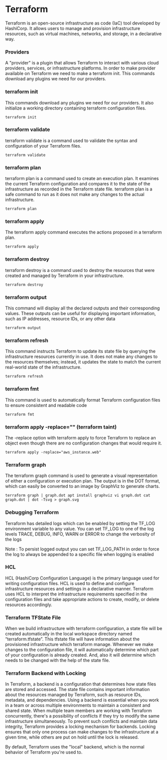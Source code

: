 # Terraform
Terraform is an open-source infrastructure as code (IaC) tool developed by HashiCorp. It allows users to manage and provision infrastructure resources, such as virtual machines, networks, and storage, in a declarative way.

### Providers
A "provider" is a plugin that allows Terraform to interact with various cloud providers, services, or infrastructure platforms. In order to make provider available on Terraform we need to make a terraform init. This commands download any plugins we need for our providers.

### terraform init
This commands download any plugins we need for our providers. It also initialize a working directory containing terraform configuration files.

`
terraform init 
`

### terraform validate 
terraform validate is a command used to validate the syntax and configuration of your Terraform files.

`
terraform validate
`

### terraform plan
terraform plan is a command used to create an execution plan. It examines the current Terraform configuration and compares it to the state of the infrastructure as recorded in the Terraform state file. terraform plan is a safe command to run as it does not make any changes to the actual infrastructure.

`
terraform plan
`

### terraform apply 
The terraform apply command executes the actions proposed in a terraform plan. 

`
terraform apply
`

### terraform destroy
terraform destroy is a command used to destroy the resources that were created and managed by Terraform in your infrastructure.

`
terraform destroy
`

### terraform output
This command will display all the declared outputs and their corresponding values. These outputs can be useful for displaying important information, such as IP addresses, resource IDs, or any other data

`
terraform output
`

### terraform refresh
This command instructs Terraform to update its state file by querying the infrastructure resources currently in use. It does not make any changes to the resources themselves; instead, it updates the state to match the current real-world state of the infrastructure.

`
terraform refresh
`

### terraform fmt
This command is used to automatically format Terraform configuration files to ensure consistent and readable code

`
terraform fmt
`

### terraform apply -replace="" (terraform taint)
The -replace option with terraform apply to force Terraform to replace an object even though there are no configuration changes that would require it.
```
terraform apply -replace="aws_instance.web"
```

### Terraform graph
The terraform graph command is used to generate a visual representation of either a configuration or execution plan. The output is in the DOT format, which can easily be converted to an image by GraphViz to generate charts.

`
terraform graph | graph.dot
apt install graphviz
vi graph.dot
cat graph.dot | dot -Tsvg > graph.svg
`

###  Debugging Terraform
Terraform has detailed logs which can be enabled by setting the TF_LOG environment variable to any value.
You can set TF_LOG to one of the log levels TRACE, DEBUG, INFO, WARN or ERROR to change the verbosity of the logs

Note : To persist logged output you can set TF_LOG_PATH in order to force the log to always be appended to a specific file when logging is enabled

### HCL
HCL (HashiCorp Configuration Language) is the primary language used for writing configuration files. HCL is used to define and configure infrastructure resources and settings in a declarative manner. Terraform uses HCL to interpret the infrastructure requirements specified in the configuration files and take appropriate actions to create, modify, or delete resources accordingly.

### Terraform TFState File
When we build infrastructure with terraform configuration, a state file will be created automatically in the local workspace directory named “terraform.tfstate”. This tfstate file will have information about the provisioned infrastructure which terraform manage. Whenever we make changes to the configuration file, it will automatically determine which part of your configuration is already created. And, also it will determine which needs to be changed with the help of the state file.

### Terraform Backend with Locking
In Terraform, a backend is a configuration that determines how state files are stored and accessed. The state file contains important information about the resources managed by Terraform, such as resource IDs, metadata, and dependencies. Using a backend is essential when you work in a team or across multiple environments to maintain a consistent and shared state.
When multiple team members are working with Terraform concurrently, there's a possibility of conflicts if they try to modify the same infrastructure simultaneously. To prevent such conflicts and maintain data integrity, Terraform provides a locking mechanism for backends. Locking ensures that only one process can make changes to the infrastructure at a given time, while others are put on hold until the lock is released.

By default, Terraform uses the "local" backend, which is the normal behavior of Terraform you're used to.
